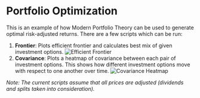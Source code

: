 # Portfolio Optimization
This is an example of how Modern Portfolio Theory can be used to generate optimal risk-adjusted returns. There are a few scripts which can be run:

1. **Frontier**: Plots efficient frontier and calculates best mix of given investment options.
![Efficient Frontier]("/figures/efficient_frontier.png")
2. **Covariance**: Plots a heatmap of covariance between each pair of investment options. This shows how different investment options move with respect to one another over time.
![Covariance Heatmap]("/figures/covariance.png")

*Note: The current scripts assume that all prices are adjusted (dividends and splits taken into consideration).*